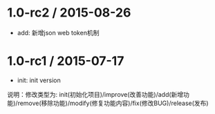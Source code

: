 1.0-rc2 / 2015-08-26
==================
 * add: 新增json web token机制

1.0-rc1 / 2015-07-17
==================
 * init: init version

说明：修改类型为: init(初始化项目)/improve(改善功能)/add(新增功能)/remove(移除功能)/modify(修复功能内容)/fix(修改BUG)/release(发布)